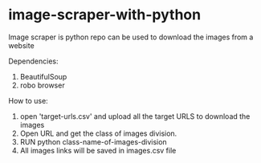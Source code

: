 # image-scraper-with-python
Image scraper is python repo can be used to download the images from a website

Dependencies:
1. BeautifulSoup 
2. robo browser

How to use:
1. open 'target-urls.csv' and upload all the target URLS to download the images
2. Open URL and get the class of images division.
3. RUN 
    python class-name-of-images-division
 4. All images links will be saved in images.csv file
